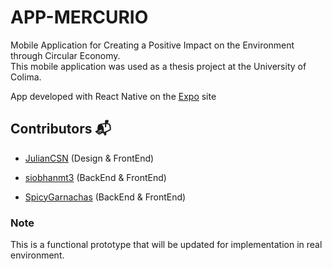 # APP-MERCURIO
Mobile Application for Creating a Positive Impact on the Environment through Circular Economy. <br/>
This mobile application was used as a thesis project at the University of Colima.

App developed with React Native on the [Expo](https://expo.dev/) site <br/>
 
## Contributors 📬

  * [JulianCSN](https://github.com/JulianCSN) (Design & FrontEnd)


  * [siobhanmt3](https://github.com/siobhanmt3) (BackEnd & FrontEnd)


  * [SpicyGarnachas](https://github.com/SpicyGarnachas) (BackEnd & FrontEnd)


### Note

This is a functional prototype that will be updated for implementation in real environment.
